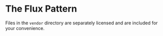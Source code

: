 # The Flux Pattern

Files in the `vendor` directory are separately licensed and are included for your convenience.
